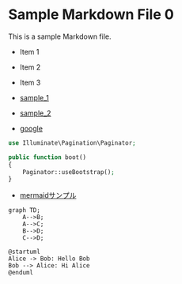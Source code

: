 # Sample Markdown File 0

This is a sample Markdown file.

- Item 1
- Item 2
- Item 3

- [sample_1](sample_1.md) 
- [sample_2](sample_2.md)
- [google](https://google.com)

```php
use Illuminate\Pagination\Paginator;

public function boot()
{
    Paginator::useBootstrap();
}
```

- [mermaidサンプル](https://notepm.jp/help/mermaid)

```mermaid
graph TD;
    A-->B;
    A-->C;
    B-->D;
    C-->D;
```

```plantuml
@startuml
Alice -> Bob: Hello Bob
Bob --> Alice: Hi Alice
@enduml
```